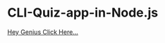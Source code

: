 # CLI-Quiz-app-in-Node.js

[Hey Genius Click Here...](https://replit.com/@JenishMangukiya/OpenSorrowfulDiskdrive#index.js)







